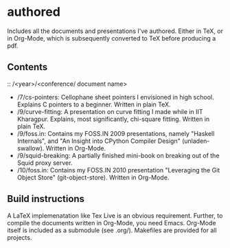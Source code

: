 # authored

Includes all the documents and presentations I've authored.  Either in
TeX, or in Org-Mode, which is subsequently converted to TeX before
producing a pdf.

## Contents

:: /\<year\>/\<conference/ document name\>

* /7/cs-pointers: Cellophane sheet pointers I envisioned in high
  school.  Explains C pointers to a beginner.  Written in plain TeX.
* /9/curve-fitting: A presentation on curve fitting I made while in
  IIT Kharagpur.  Explains, most significantly, chi-square fitting.
  Written in plain TeX.
* /9/foss.in: Contains my FOSS.IN 2009 presentations, namely "Haskell
  Internals", and "An Insight into CPython Compiler Design"
  (unladen-swallow).  Written in Org-Mode.
* /9/squid-breaking: A partially finished mini-book on breaking out of
  the Squid proxy server.
* /10/foss.in: Contains my FOSS.IN 2010 presentation "Leveraging the
  Git Object Store" (git-object-store).  Written in Org-Mode.

## Build instructions

A LaTeX implemenatation like Tex Live is an obvious requirement.
Further, to compile the documents written in Org-Mode, you need Emacs.
Org-Mode itself is included as a submodule (see .org/).  Makefiles are
provided for all projects.
